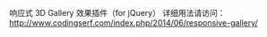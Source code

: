 响应式 3D Gallery 效果插件（for jQuery）
详细用法请访问： http://www.codingserf.com/index.php/2014/06/responsive-gallery/
